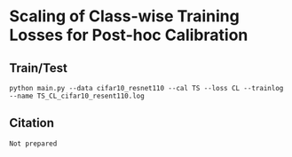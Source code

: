 # Scaling of Class-wise Training Losses for Post-hoc Calibration
## Train/Test

```
python main.py --data cifar10_resnet110 --cal TS --loss CL --trainlog --name TS_CL_cifar10_resent110.log
```
## Citation
```
Not prepared
```
